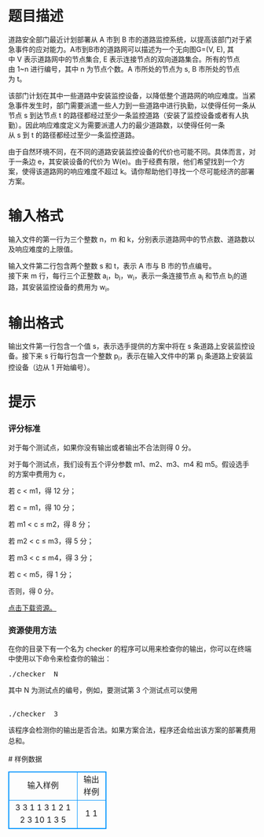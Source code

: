 # 

 
 # 题目描述 
<p>道路安全部门最近计划部署从&nbsp;A&nbsp;市到&nbsp;B&nbsp;市的道路监控系统，以提高该部门对于紧急事件的应对能力。A市到B市的道路网可以描述为一个无向图G=(V,&nbsp;E),&nbsp;其中&nbsp;V&nbsp;表示道路网中的节点集合,&nbsp;E&nbsp;表示连接节点的双向道路集合。所有的节点由&nbsp;1~n&nbsp;进行编号，其中&nbsp;n&nbsp;为节点个数。A&nbsp;市所处的节点为&nbsp;s,&nbsp;B&nbsp;市所处的节点为&nbsp;t。&nbsp;</p>

<p>该部门计划在其中一些道路中安装监控设备，以降低整个道路网的响应难度。当紧急事件发生时，部门需要派遣一些人力到一些道路中进行执勤，以使得任何一条从节点&nbsp;s&nbsp;到达节点&nbsp;t&nbsp;的路径都经过至少一条监控道路（安装了监控设备或者有人执勤）。因此响应难度定义为需要派遣人力的最少道路数，以使得任何一条从&nbsp;s&nbsp;到&nbsp;t&nbsp;的路径都经过至少一条监控道路。&nbsp;</p>

<p>由于自然环境不同，在不同的道路安装监控设备的代价也可能不同。具体而言，对于一条边&nbsp;e，其安装设备的代价为&nbsp;W(e)。由于经费有限，他们希望找到一个方案，使得该道路网的响应难度不超过&nbsp;k。请你帮助他们寻找一个尽可能经济的部署方案。&nbsp;</p> 

 
 # 输入格式 
<p>输入文件的第一行为三个整数&nbsp;n，m&nbsp;和&nbsp;k，分别表示道路网中的节点数、道路数以及响应难度的上限值。&nbsp;</p>

<p>输入文件第二行包含两个整数&nbsp;s&nbsp;和&nbsp;t，表示&nbsp;A&nbsp;市与&nbsp;B&nbsp;市的节点编号。&nbsp;<br />
接下来&nbsp;m&nbsp;行，每行三个正整数&nbsp;a<sub>i</sub>，b<sub>i</sub>，w<sub>i</sub>，表示一条连接节点&nbsp;a<sub>i</sub>&nbsp;和节点&nbsp;b<sub>i</sub>的道路，其安装监控设备的费用为&nbsp;w<sub>i</sub>。&nbsp;</p> 

 
 # 输出格式 
<p>输出文件第一行包含一个值&nbsp;s，表示选手提供的方案中将在&nbsp;s&nbsp;条道路上安装监控设备。接下来&nbsp;s&nbsp;行每行包含一个整数&nbsp;p<sub>i</sub>，表示在输入文件中的第&nbsp;p<sub>i</sub>&nbsp;条道路上安装监控设备（边从&nbsp;1&nbsp;开始编号）。&nbsp;</p> 

 
 # 提示 
<h3>评分标准</h3>

<p>对于每个测试点，如果你没有输出或者输出不合法则得&nbsp;0&nbsp;分。&nbsp;</p>

<p>对于每个测试点，我们设有五个评分参数&nbsp;m1、m2、m3、m4&nbsp;和&nbsp;m5。假设选手的方案中费用为&nbsp;c，&nbsp;</p>

<p>若&nbsp;c&nbsp;&lt;&nbsp;m1，得&nbsp;12&nbsp;分；&nbsp;</p>

<p>若&nbsp;c&nbsp;=&nbsp;m1，得&nbsp;10&nbsp;分；&nbsp;</p>

<p>若&nbsp;m1&nbsp;&lt;&nbsp;c&nbsp;&le;&nbsp;m2，得&nbsp;8&nbsp;分；&nbsp;</p>

<p>若&nbsp;m2&nbsp;&lt;&nbsp;c&nbsp;&le;&nbsp;m3，得&nbsp;5&nbsp;分；</p>

<p>若&nbsp;m3&nbsp;&lt;&nbsp;c&nbsp;&le;&nbsp;m4，得&nbsp;3&nbsp;分；</p>

<p>若&nbsp;c&nbsp;&lt;&nbsp;m5，得&nbsp;1&nbsp;分；&nbsp;</p>

<p>否则，得&nbsp;0&nbsp;分。&nbsp;</p>

<p><a href="http://7xta2e.com1.z0.glb.clouddn.com/tyvj2145.zip">点击下载资源。</a></p>

<h3>资源使用方法</h3>

<p>在你的目录下有一个名为&nbsp;checker&nbsp;的程序可以用来检查你的输出，你可以在终端中使用以下命令来检查你的输出：&nbsp;</p>

<pre class="ckeditor-code vb">
./checker&nbsp;&nbsp;N</pre>

<p>其中&nbsp;N&nbsp;为测试点的编号，例如，要测试第&nbsp;3&nbsp;个测试点可以使用<br />
&nbsp;</p>

<pre class="ckeditor-code vb">
./checker&nbsp;&nbsp;3</pre>

<p><span style="line-height: 1.6em;">该程序会检测你的输出是否合法。如果方案合法，程序还会给出该方案的部</span><span style="line-height: 1.6em;">署费用总和。&nbsp;</span></p> 
# 样例数据
<style>
        table,table tr th, table tr td { border:1px solid #0094ff; }
        table { width: 200px; min-height: 25px; line-height: 25px; text-align: center; border-collapse: collapse;}   
    </style>
<table>
	<tr>
		<td>输入样例</td>
		<td>输出样例</td>
	</tr>
<tr><td>3 3 1
1 3
1 2 1
2 3 10
1 3 5
</td><td>1
1</td></tr></table>
